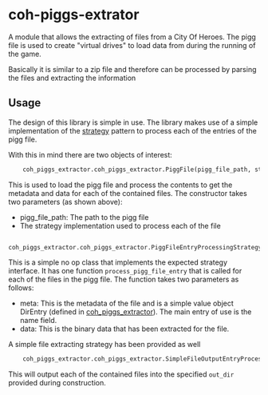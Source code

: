 # coh-piggs-extrator

A module that allows the extracting of files from a City Of Heroes. The pigg file is used to create "virtual drives" to
load data from during the running of the game.

Basically it is similar to a zip file and therefore can be processed by parsing the files and extracting the information

## Usage
The design of this library is simple in use. The library makes use of a simple implementation of the
[strategy](https://en.wikipedia.org/wiki/Strategy_pattern) pattern to process each of the entries of the pigg file. 

With this in mind there are two objects of interest:
```python
    coh_piggs_extractor.coh_piggs_extractor.PiggFile(pigg_file_path, strategy)
```

This is used to load the pigg file and process the contents to get the metadata and data for each of the contained files.
The constructor takes two parameters (as shown above):
* pigg_file_path: The path to the pigg file
* The strategy implementation used to process each of the file

```
    coh_piggs_extractor.coh_piggs_extractor.PiggFileEntryProcessingStrategy
```
This is a simple no op class that implements the expected strategy interface. It has one function 
```process_pigg_file_entry``` that is called for each of the files in the pigg file. The function takes two parameters 
as follows:
* meta: This is the metadata of the file and is a simple value object DirEntry (defined in 
  [coh_piggs_extractor](src/coh_piggs_extractor/coh_piggs_extractor.py)). The main entry of use is the name field.
* data: This is the binary data that has been extracted for the file.

A simple file extracting strategy has been provided as well
```python
    coh_piggs_extractor.coh_piggs_extractor.SimpleFileOutputEntryProcessingStrategy(out_dir)
```
This will output each of the contained files into the specified ```out_dir``` provided during construction.

